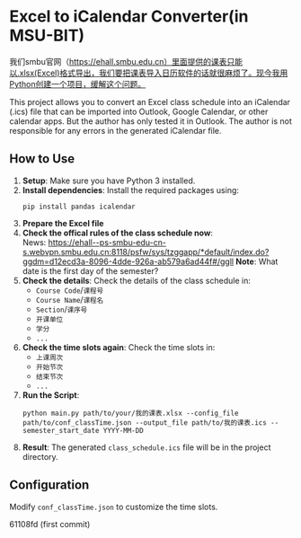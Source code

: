 # Excel to iCalendar Converter(in MSU-BIT)
我们smbu官网（https://ehall.smbu.edu.cn）里面提供的课表只能以.xlsx(Excel)格式导出，我们要把课表导入日历软件的话就很麻烦了。现今我用Python创建一个项目，缓解这个问题。

This project allows you to convert an Excel class schedule into an iCalendar (.ics) file that can be imported into Outlook, Google Calendar, or other calendar apps.
But the author has only tested it in Outlook.
The author is not responsible for any errors in the generated iCalendar file.

## How to Use

1. **Setup**: Make sure you have Python 3 installed.
2. **Install dependencies**: Install the required packages using:
    ```
    pip install pandas icalendar
    ```
3. **Prepare the Excel file**
4. **Check the offical rules of the class schedule now**:\
   News: https://ehall--ps-smbu-edu-cn-s.webvpn.smbu.edu.cn:8118/psfw/sys/tzggapp/*default/index.do?ggdm=d12ecd3a-8096-4dde-926a-ab579a6ad44f#/ggll
   **Note**: What date is the first day of the semester?
4. **Check the details**: Check the details of the class schedule in:
    - `Course Code`/`课程号`
    - `Course Name`/`课程名`
    - `Section`/`课序号`
    - `开课单位`
    - `学分`
    - `...`
4. **Check the time slots again**: Check the time slots in:
    - `上课周次`
    - `开始节次`
    - `结束节次`
    - `...`
3. **Run the Script**:
    ```
    python main.py path/to/your/我的课表.xlsx --config_file path/to/conf_classTime.json --output_file path/to/我的课表.ics --semester_start_date YYYY-MM-DD
    ```
5. **Result**: The generated `class_schedule.ics` file will be in the project directory.

## Configuration

Modify `conf_classTime.json` to customize the time slots.


61108fd (first commit)
